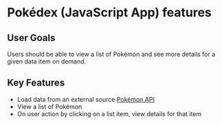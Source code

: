# Pokédex (JavaScript App) features 

## User Goals
Users should be able to view a list of Pokémon and see more details for a given data item on demand.

## Key Features
* Load data from an external source [Pokémon API](https://pokeapi.co/)
* View a list of Pokémon
* On user action by clicking on a list item, view details for that item
